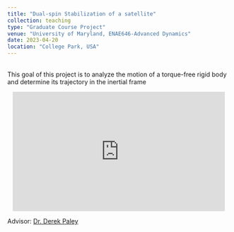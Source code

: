 ```yaml
---
title: "Dual-spin Stabilization of a satellite"
collection: teaching
type: "Graduate Course Project"
venue: "University of Maryland, ENAE646-Advanced Dynamics"
date: 2023-04-20
location: "College Park, USA"
---
```


<br />This goal of this project is to analyze the motion of a torque-free rigid body and determine its
trajectory in the inertial frame
<p align="center">
<iframe width="480" height="270" src="https://www.youtube.com/embed/y8K060h1tH8?si=_d8u0muRXQoGC4_G" title="YouTube video player" frameborder="0" allow="accelerometer; autoplay; clipboard-write; encrypted-media; gyroscope; picture-in-picture; web-share" allowfullscreen></iframe>
</p>

Advisor: [Dr. Derek Paley](https://scholar.google.com/citations?user=P9QqWAgAAAAJ&hl=en)
